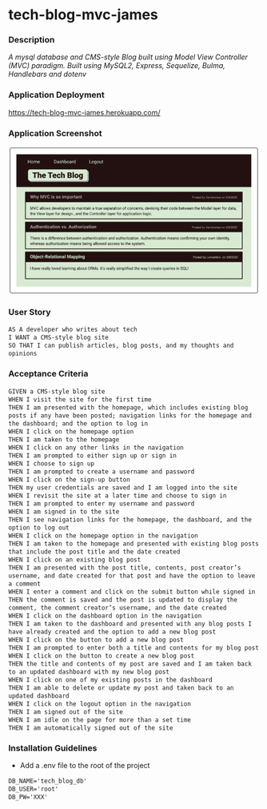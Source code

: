# tech-blog-mvc-james
   
### Description

*A mysql database and CMS-style Blog built using Model View Controller (MVC) paradigm. Built using MySQL2, Express, Sequelize, Bulma, Handlebars and dotenv*

### Application Deployment

https://tech-blog-mvc-james.herokuapp.com/

### Application Screenshot

![images](images/tech-blog-mvc-james.PNG)
  
### User Story

```
AS A developer who writes about tech
I WANT a CMS-style blog site
SO THAT I can publish articles, blog posts, and my thoughts and opinions
```

### Acceptance Criteria

```
GIVEN a CMS-style blog site
WHEN I visit the site for the first time
THEN I am presented with the homepage, which includes existing blog posts if any have been posted; navigation links for the homepage and the dashboard; and the option to log in
WHEN I click on the homepage option
THEN I am taken to the homepage
WHEN I click on any other links in the navigation
THEN I am prompted to either sign up or sign in
WHEN I choose to sign up
THEN I am prompted to create a username and password
WHEN I click on the sign-up button
THEN my user credentials are saved and I am logged into the site
WHEN I revisit the site at a later time and choose to sign in
THEN I am prompted to enter my username and password
WHEN I am signed in to the site
THEN I see navigation links for the homepage, the dashboard, and the option to log out
WHEN I click on the homepage option in the navigation
THEN I am taken to the homepage and presented with existing blog posts that include the post title and the date created
WHEN I click on an existing blog post
THEN I am presented with the post title, contents, post creator’s username, and date created for that post and have the option to leave a comment
WHEN I enter a comment and click on the submit button while signed in
THEN the comment is saved and the post is updated to display the comment, the comment creator’s username, and the date created
WHEN I click on the dashboard option in the navigation
THEN I am taken to the dashboard and presented with any blog posts I have already created and the option to add a new blog post
WHEN I click on the button to add a new blog post
THEN I am prompted to enter both a title and contents for my blog post
WHEN I click on the button to create a new blog post
THEN the title and contents of my post are saved and I am taken back to an updated dashboard with my new blog post
WHEN I click on one of my existing posts in the dashboard
THEN I am able to delete or update my post and taken back to an updated dashboard
WHEN I click on the logout option in the navigation
THEN I am signed out of the site
WHEN I am idle on the page for more than a set time
THEN I am automatically signed out of the site
```

### Installation Guidelines

- Add a .env file to the root of the project

```text
DB_NAME='tech_blog_db'
DB_USER='root'
DB_PW='XXX'
```